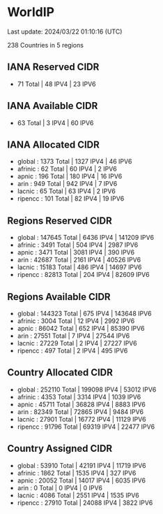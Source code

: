 # WorldIP

Last update: 2024/03/22 01:10:16 (UTC)

238 Countries in 5 regions

## IANA Reserved CIDR

- 71 Total | 48 IPV4 | 23 IPV6

## IANA Available CIDR

- 63 Total | 3 IPV4 | 60 IPV6

## IANA Allocated CIDR

- global : 1373 Total | 1327 IPV4 | 46 IPV6
- afrinic : 62 Total | 60 IPV4 | 2 IPV6
- apnic : 196 Total | 180 IPV4 | 16 IPV6
- arin : 949 Total | 942 IPV4 | 7 IPV6
- lacnic : 65 Total | 63 IPV4 | 2 IPV6
- ripencc : 101 Total | 82 IPV4 | 19 IPV6

## Regions Reserved CIDR

- global : 147645 Total | 6436 IPV4 | 141209 IPV6
- afrinic : 3491 Total | 504 IPV4 | 2987 IPV6
- apnic : 3471 Total | 3081 IPV4 | 390 IPV6
- arin : 42687 Total | 2161 IPV4 | 40526 IPV6
- lacnic : 15183 Total | 486 IPV4 | 14697 IPV6
- ripencc : 82813 Total | 204 IPV4 | 82609 IPV6

## Regions Available CIDR

- global : 144323 Total | 675 IPV4 | 143648 IPV6
- afrinic : 3004 Total | 12 IPV4 | 2992 IPV6
- apnic : 86042 Total | 652 IPV4 | 85390 IPV6
- arin : 27551 Total | 7 IPV4 | 27544 IPV6
- lacnic : 27229 Total | 2 IPV4 | 27227 IPV6
- ripencc : 497 Total | 2 IPV4 | 495 IPV6

## Country Allocated CIDR

- global : 252110 Total | 199098 IPV4 | 53012 IPV6
- afrinic : 4353 Total | 3314 IPV4 | 1039 IPV6
- apnic : 45711 Total | 36828 IPV4 | 8883 IPV6
- arin : 82349 Total | 72865 IPV4 | 9484 IPV6
- lacnic : 27901 Total | 16772 IPV4 | 11129 IPV6
- ripencc : 91796 Total | 69319 IPV4 | 22477 IPV6

## Country Assigned CIDR

- global : 53910 Total | 42191 IPV4 | 11719 IPV6
- afrinic : 1862 Total | 1535 IPV4 | 327 IPV6
- apnic : 20052 Total | 14017 IPV4 | 6035 IPV6
- arin : 0 Total | 0 IPV4 | 0 IPV6
- lacnic : 4086 Total | 2551 IPV4 | 1535 IPV6
- ripencc : 27910 Total | 24088 IPV4 | 3822 IPV6
